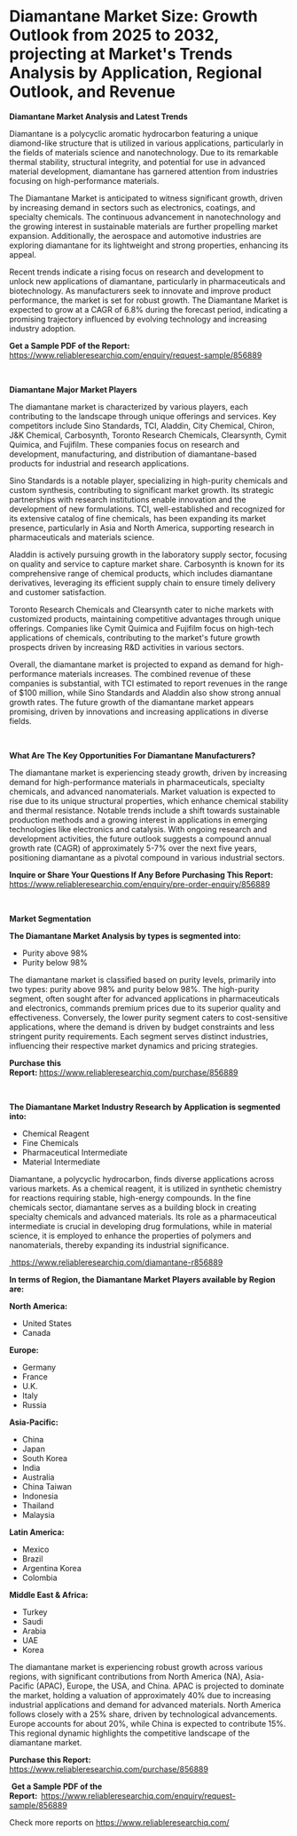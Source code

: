 <p><h1>Diamantane Market Size: Growth Outlook from 2025 to 2032, projecting at Market's Trends Analysis by Application, Regional Outlook, and Revenue</h1></p><p><strong>Diamantane Market Analysis and Latest Trends</strong></p>
<p><p>Diamantane is a polycyclic aromatic hydrocarbon featuring a unique diamond-like structure that is utilized in various applications, particularly in the fields of materials science and nanotechnology. Due to its remarkable thermal stability, structural integrity, and potential for use in advanced material development, diamantane has garnered attention from industries focusing on high-performance materials.</p><p>The Diamantane Market is anticipated to witness significant growth, driven by increasing demand in sectors such as electronics, coatings, and specialty chemicals. The continuous advancement in nanotechnology and the growing interest in sustainable materials are further propelling market expansion. Additionally, the aerospace and automotive industries are exploring diamantane for its lightweight and strong properties, enhancing its appeal.</p><p>Recent trends indicate a rising focus on research and development to unlock new applications of diamantane, particularly in pharmaceuticals and biotechnology. As manufacturers seek to innovate and improve product performance, the market is set for robust growth. The Diamantane Market is expected to grow at a CAGR of 6.8% during the forecast period, indicating a promising trajectory influenced by evolving technology and increasing industry adoption.</p></p>
<p><strong>Get a Sample PDF of the Report:&nbsp;</strong> <a href="https://www.reliableresearchiq.com/enquiry/request-sample/856889?utm_campaign=3148&utm_medium=2&utm_source=Github&utm_content=ia&utm_term=31032025&utm_id=diamantane">https://www.reliableresearchiq.com/enquiry/request-sample/856889</a></p>
<p>&nbsp;</p>
<p><strong>Diamantane Major Market Players</strong></p>
<p><p>The diamantane market is characterized by various players, each contributing to the landscape through unique offerings and services. Key competitors include Sino Standards, TCI, Aladdin, City Chemical, Chiron, J&K Chemical, Carbosynth, Toronto Research Chemicals, Clearsynth, Cymit Quimica, and Fujifilm. These companies focus on research and development, manufacturing, and distribution of diamantane-based products for industrial and research applications.</p><p>Sino Standards is a notable player, specializing in high-purity chemicals and custom synthesis, contributing to significant market growth. Its strategic partnerships with research institutions enable innovation and the development of new formulations. TCI, well-established and recognized for its extensive catalog of fine chemicals, has been expanding its market presence, particularly in Asia and North America, supporting research in pharmaceuticals and materials science.</p><p>Aladdin is actively pursuing growth in the laboratory supply sector, focusing on quality and service to capture market share. Carbosynth is known for its comprehensive range of chemical products, which includes diamantane derivatives, leveraging its efficient supply chain to ensure timely delivery and customer satisfaction.</p><p>Toronto Research Chemicals and Clearsynth cater to niche markets with customized products, maintaining competitive advantages through unique offerings. Companies like Cymit Quimica and Fujifilm focus on high-tech applications of chemicals, contributing to the market's future growth prospects driven by increasing R&D activities in various sectors.</p><p>Overall, the diamantane market is projected to expand as demand for high-performance materials increases. The combined revenue of these companies is substantial, with TCI estimated to report revenues in the range of $100 million, while Sino Standards and Aladdin also show strong annual growth rates. The future growth of the diamantane market appears promising, driven by innovations and increasing applications in diverse fields.</p></p>
<p>&nbsp;</p>
<p><strong>What Are The Key Opportunities For Diamantane Manufacturers?</strong></p>
<p><p>The diamantane market is experiencing steady growth, driven by increasing demand for high-performance materials in pharmaceuticals, specialty chemicals, and advanced nanomaterials. Market valuation is expected to rise due to its unique structural properties, which enhance chemical stability and thermal resistance. Notable trends include a shift towards sustainable production methods and a growing interest in applications in emerging technologies like electronics and catalysis. With ongoing research and development activities, the future outlook suggests a compound annual growth rate (CAGR) of approximately 5-7% over the next five years, positioning diamantane as a pivotal compound in various industrial sectors.</p></p>
<p><strong>Inquire or Share Your Questions If Any Before Purchasing This Report:</strong> <a href="https://www.reliableresearchiq.com/enquiry/pre-order-enquiry/856889?utm_campaign=3148&utm_medium=2&utm_source=Github&utm_content=ia&utm_term=31032025&utm_id=diamantane">https://www.reliableresearchiq.com/enquiry/pre-order-enquiry/856889</a></p>
<p>&nbsp;</p>
<p><strong>Market Segmentation</strong></p>
<p><strong>The Diamantane Market Analysis by types is segmented into:</strong></p>
<p><ul><li>Purity above 98%</li><li>Purity below 98%</li></ul></p>
<p><p>The diamantane market is classified based on purity levels, primarily into two types: purity above 98% and purity below 98%. The high-purity segment, often sought after for advanced applications in pharmaceuticals and electronics, commands premium prices due to its superior quality and effectiveness. Conversely, the lower purity segment caters to cost-sensitive applications, where the demand is driven by budget constraints and less stringent purity requirements. Each segment serves distinct industries, influencing their respective market dynamics and pricing strategies.</p></p>
<p><strong>Purchase this Report:&nbsp;</strong><a href="https://www.reliableresearchiq.com/purchase/856889?utm_campaign=3148&utm_medium=2&utm_source=Github&utm_content=ia&utm_term=31032025&utm_id=diamantane">https://www.reliableresearchiq.com/purchase/856889</a></p>
<p>&nbsp;</p>
<p><strong>The Diamantane Market Industry Research by Application is segmented into:</strong></p>
<p><ul><li>Chemical Reagent</li><li>Fine Chemicals</li><li>Pharmaceutical Intermediate</li><li>Material Intermediate</li></ul></p>
<p><p>Diamantane, a polycyclic hydrocarbon, finds diverse applications across various markets. As a chemical reagent, it is utilized in synthetic chemistry for reactions requiring stable, high-energy compounds. In the fine chemicals sector, diamantane serves as a building block in creating specialty chemicals and advanced materials. Its role as a pharmaceutical intermediate is crucial in developing drug formulations, while in material science, it is employed to enhance the properties of polymers and nanomaterials, thereby expanding its industrial significance.</p></p>
<p><a href="https://www.reliableresearchiq.com/diamantane-r856889?utm_campaign=3148&utm_medium=2&utm_source=Github&utm_content=ia&utm_term=31032025&utm_id=diamantane">&nbsp;https://www.reliableresearchiq.com/diamantane-r856889</a></p>
<p><strong>In terms of Region, the Diamantane Market Players available by Region are:</strong></p>
<p>
    <p> <strong> North America: </strong>
        <ul>
            <li>United States</li>
            <li>Canada</li>
        </ul>
        </p> 
    <p> <strong> Europe: </strong>
        <ul>
            <li>Germany</li>
            <li>France</li>
            <li>U.K.</li>
            <li>Italy</li>
            <li>Russia</li>
        </ul>
        </p> 
    <p> <strong> Asia-Pacific: </strong>
        <ul>
            <li>China</li>
            <li>Japan</li>
            <li>South Korea</li>
            <li>India</li>
            <li>Australia</li>
            <li>China Taiwan</li>
            <li>Indonesia</li>
            <li>Thailand</li>
            <li>Malaysia</li>
        </ul>
        </p> 
    <p> <strong> Latin America: </strong>
        <ul>
            <li>Mexico</li>
            <li>Brazil</li>
            <li>Argentina Korea</li>
            <li>Colombia</li>
        </ul>
        </p> 
    <p> <strong> Middle East & Africa: </strong>
        <ul>
            <li>Turkey</li>
            <li>Saudi</li>
            <li>Arabia</li>
            <li>UAE</li>
            <li>Korea</li>
        </ul>
    </p>
    </p>
<p><p>The diamantane market is experiencing robust growth across various regions, with significant contributions from North America (NA), Asia-Pacific (APAC), Europe, the USA, and China. APAC is projected to dominate the market, holding a valuation of approximately 40% due to increasing industrial applications and demand for advanced materials. North America follows closely with a 25% share, driven by technological advancements. Europe accounts for about 20%, while China is expected to contribute 15%. This regional dynamic highlights the competitive landscape of the diamantane market.</p></p>
<p><strong>Purchase this Report: </strong><a href="https://www.reliableresearchiq.com/purchase/856889?utm_campaign=3148&utm_medium=2&utm_source=Github&utm_content=ia&utm_term=31032025&utm_id=diamantane">https://www.reliableresearchiq.com/purchase/856889</a></p>
<p>&nbsp;<strong>Get a Sample PDF of the Report:&nbsp;&nbsp;</strong><a href="https://www.reliableresearchiq.com/enquiry/request-sample/856889?utm_campaign=3148&utm_medium=2&utm_source=Github&utm_content=ia&utm_term=31032025&utm_id=diamantane">https://www.reliableresearchiq.com/enquiry/request-sample/856889</a></p>
<p><strong></strong></p>
<p>Check more reports on <a href="https://www.reliableresearchiq.com/?utm_campaign=3148&utm_medium=2&utm_source=Github&utm_content=ia&utm_term=31032025&utm_id=diamantane">https://www.reliableresearchiq.com/</a></p>